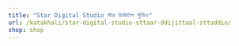 ```yaml
---
title: "Star Digital Studio স্টার ডিজিটাল স্টুডিও"
url: /katakhali/star-digital-studio-sttaar-ddijittaal-sttuddio/
shop: shop
---
```

